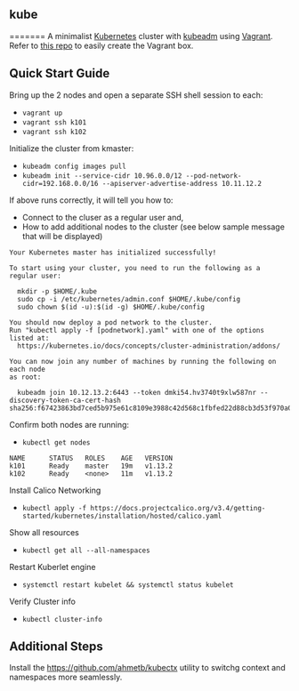 ## kube
=======
A minimalist [Kubernetes](https://kubernetes.io/) cluster with [kubeadm](https://kubernetes.io/docs/setup/independent/create-cluster-kubeadm/) using [Vagrant](https://www.vagrantup.com/intro/index.html). Refer to [this repo](https://github.com/lencap/images-centos) to easily create the Vagrant box.

## Quick Start Guide
Bring up the 2 nodes and open a separate SSH shell session to each:
  * `vagrant up`
  * `vagrant ssh k101`
  * `vagrant ssh k102`

Initialize the cluster from kmaster:
  * `kubeadm config images pull`
  * `kubeadm init --service-cidr 10.96.0.0/12 --pod-network-cidr=192.168.0.0/16 --apiserver-advertise-address 10.11.12.2`

If above runs correctly, it will tell you how to:
  * Connect to the cluser as a regular user and,
  * How to add additional nodes to the cluster (see below sample message that will be displayed)

```
Your Kubernetes master has initialized successfully!

To start using your cluster, you need to run the following as a regular user:

  mkdir -p $HOME/.kube
  sudo cp -i /etc/kubernetes/admin.conf $HOME/.kube/config
  sudo chown $(id -u):$(id -g) $HOME/.kube/config

You should now deploy a pod network to the cluster.
Run "kubectl apply -f [podnetwork].yaml" with one of the options listed at:
  https://kubernetes.io/docs/concepts/cluster-administration/addons/

You can now join any number of machines by running the following on each node
as root:

  kubeadm join 10.12.13.2:6443 --token dmki54.hv3740t9xlw587nr --discovery-token-ca-cert-hash sha256:f67423863bd7ced5b975e61c8109e3988c42d568c1fbfed22d88cb3d53f970a0
```

Confirm both nodes are running:
  * `kubectl get nodes`

```
NAME      STATUS   ROLES    AGE   VERSION
k101      Ready    master   19m   v1.13.2
k102      Ready    <none>   11m   v1.13.2
```

Install Calico Networking
  * `kubectl apply -f https://docs.projectcalico.org/v3.4/getting-started/kubernetes/installation/hosted/calico.yaml`

Show all resources
  * `kubectl get all --all-namespaces`

Restart Kuberlet engine
  * `systemctl restart kubelet && systemctl status kubelet`

Verify Cluster info
  * `kubectl cluster-info`

## Additional Steps
Install the https://github.com/ahmetb/kubectx utility to switchg context and namespaces more seamlessly.
